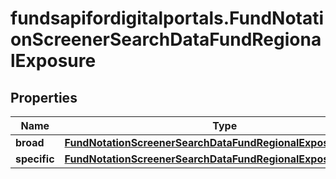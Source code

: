 # fundsapifordigitalportals.FundNotationScreenerSearchDataFundRegionalExposure

## Properties

Name | Type | Description | Notes
------------ | ------------- | ------------- | -------------
**broad** | [**FundNotationScreenerSearchDataFundRegionalExposureBroad**](FundNotationScreenerSearchDataFundRegionalExposureBroad.md) |  | [optional] 
**specific** | [**FundNotationScreenerSearchDataFundRegionalExposureSpecific**](FundNotationScreenerSearchDataFundRegionalExposureSpecific.md) |  | [optional] 


